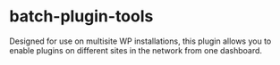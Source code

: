 batch-plugin-tools
==================
Designed for use on multisite WP installations, this plugin allows you to enable plugins on different sites in the network from one dashboard.